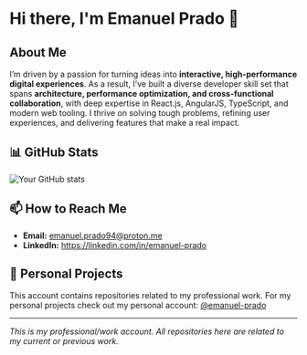 # Hi there, I'm Emanuel Prado 👋

## About Me

I’m driven by a passion for turning ideas into **interactive, high-performance digital experiences**. As a result, I’ve built a diverse developer skill set that spans **architecture, performance optimization, and cross-functional collaboration**, with deep expertise in React.js, AngularJS, TypeScript, and modern web tooling. I thrive on solving tough problems, refining user experiences, and delivering features that make a real impact.  

## 📊 GitHub Stats

![Your GitHub stats](https://github-readme-stats.vercel.app/api?username=emanu-dev&show_icons=true&theme=dark)

## 📫 How to Reach Me

- **Email:** emanuel.prado94@proton.me
- **LinkedIn:** https://linkedin.com/in/emanuel-prado

## 🔗 Personal Projects
This account contains repositories related to my professional work.
For my personal projects check out my personal account: [@emanuel-prado](https://github.com/emanuel-prado)

---

*This is my professional/work account. All repositories here are related to my current or previous work.*
